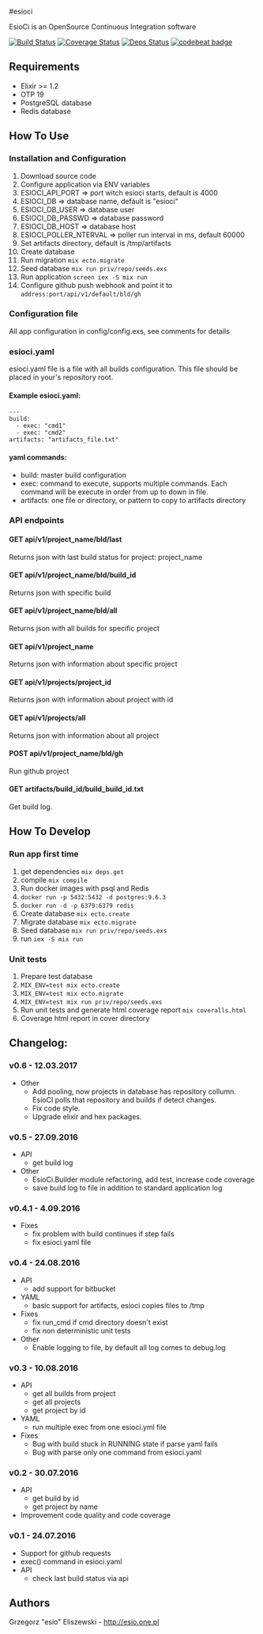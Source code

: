 #esioci

EsioCi is an OpenSource Continuous Integration software

[![Build Status](https://travis-ci.org/esioci/esioci.svg?branch=master)](https://travis-ci.org/esioci/esioci)
[![Coverage Status](https://coveralls.io/repos/github/esioci/esioci/badge.svg)](https://coveralls.io/github/esioci/esioci)
[![Deps Status](https://beta.hexfaktor.org/badge/all/github/esioci/esioci.svg)](https://beta.hexfaktor.org/github/esioci/esioci)
[![codebeat badge](https://codebeat.co/badges/7480d1d8-cd6e-4565-977d-8ee8260db250)](https://codebeat.co/projects/github-com-esioci-esioci)

## Requirements
* Elixir >= 1.2
* OTP 19
* PostgreSQL database
* Redis database

## How To Use
### Installation and Configuration
1. Download source code
2. Configure application via ENV variables
  1. ESIOCI_API_PORT       => port witch esioci starts, default is 4000
  2. ESIOCI_DB             => database name, default is "esioci"
  3. ESIOCI_DB_USER        => database user
  4. ESIOCI_DB_PASSWD      => database password
  5. ESIOCI_DB_HOST        => database host
  6. ESIOCI_POLLER_NTERVAL => poller run interval in ms, default 60000
  3. Set artifacts directory, default is /tmp/artifacts
3. Create database
4. Run migration `mix ecto.migrate`
5. Seed database `mix run priv/repo/seeds.exs`
6. Run application `screen iex -S mix run`
7. Configure github push webhook and point it to `address:port/api/v1/default/bld/gh`

### Configuration file
All app configuration in config/config.exs, see comments for details


### esioci.yaml
esioci.yaml file is a file with all builds configuration. This file should be placed in your's repository root.

#### Example esioci.yaml:
```
---
build:
  - exec: "cmd1"
  - exec: "cmd2"
artifacts: "artifacts_file.txt"
```

#### yaml commands:

* build: master build configuration
* exec: command to execute, supports multiple commands. Each command will be execute in order from up to down in file.
* artifacts: one file or directory, or pattern to copy to artifacts directory

### API endpoints

#### GET api/v1/**project_name**/bld/last
Returns json with last build status for project: project_name

#### GET api/v1/**project_name**/bld/**build_id**
Returns json with specific build

#### GET api/v1/**project_name**/bld/all
Returns json with all builds for specific project

#### GET api/v1/**project_name**
Returns json with information about specific project

#### GET api/v1/projects/**project_id**
Returns json with information about project with id

#### GET api/v1/projects/all
Returns json with information about all project

#### POST api/v1/**project_name**/bld/gh
Run github project

#### GET artifacts/**build_id**/build_**build_id**.txt
Get build log.

## How To Develop
### Run app first time
1. get dependencies `mix deps.get`
1. compile `mix compile`
1. Run docker images with psql and Redis
  1. `docker run -p 5432:5432 -d postgres:9.6.3`
  1. `docker run -d -p 6379:6379 redis`
1. Create database `mix ecto.create`
1. Migrate database `mix ecto.migrate`
1. Seed database `mix run priv/repo/seeds.exs`
1. run `iex -S mix run`

### Unit tests
1. Prepare test database
  1. `MIX_ENV=test mix ecto.create`
  1. `MIX_ENV=test mix ecto.migrate`
  1. `MIX_ENV=test mix run priv/repo/seeds.exs`
1. Run unit tests and generate html coverage report `mix coveralls.html`
2. Coverage html report in cover directory

## Changelog:

### v0.6 - 12.03.2017
* Other
    - Add pooling, now projects in database has repository collumn. EsioCI polls that repository and builds if detect changes.
    - Fix code style.
    - Upgrade elixir and hex packages.

### v0.5 - 27.09.2016
* API
    - get build log
* Other
    - EsioCi.Builder module refactoring, add test, increase code coverage
    - save build log to file in addition to standard application log

### v0.4.1 - 4.09.2016
* Fixes
    - fix problem with build continues if step fails
    - fix esioci.yaml file

### v0.4 - 24.08.2016
* API
    - add support for bitbucket
* YAML
    - basic support for artifacts, esioci copies files to /tmp
* Fixes
    - fix run_cmd if cmd directory doesn't exist
    - fix non deterministic unit tests
* Other
    - Enable logging to file, by default all log comes to debug.log

### v0.3 - 10.08.2016
* API
    - get all builds from project
    - get all projects
    - get project by id
* YAML
    - run multiple exec from one esioci.yml file
* Fixes
    - Bug with build stuck in RUNNING state if parse yaml fails
    - Bug with parse only one command from esioci.yaml

### v0.2 - 30.07.2016
* API
    - get build by id
    - get project by name
* Improvement code quality and code coverage

### v0.1 - 24.07.2016
* Support for github requests
* exec() command in esioci.yaml
* API
    - check last build status via api

Authors
-----
Grzegorz "esio" Eliszewski - http://esio.one.pl
